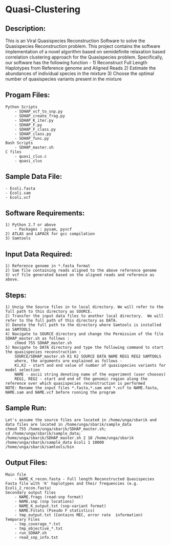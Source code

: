 # Quasi-Clustering
## Description: 
This is an Viral Quasispecies Reconstruction Software to solve the Quasispecies Reconstruction problem. This project contains the software implementation of a novel algorithm based on semidefinite relaxation based correlation clustering approach for the Quasispecies problem. Specifically, our software has the following function - 
    1) Reconstruct Full Length Haplotypes from Reference genome and Aligned Reads
    2) Estimate the abundances of individual species in the mixture 
    3) Choose the optimal number of quasispecies variants  present in the mixture

## Progam Files:
    Python Scripts 
        - SDHAP_vcf_to_snp.py
        - SDHAP_create_frag.py
        - SDHAP_K_iter.py
        - SDHAP_F.py
        - SDHAP_F_class.py
        - SDHAP_class.py
        - SDHAP_func.py
    Bash Scripts 
        - SDHAP_master.sh
    C files
        - quasi_clus.c
        - quasi_clus

## Sample Data File:
    - Ecoli.fasta
    - Ecoli.sam 
    - Ecoli.vcf 


## Software Requirements: 
    1) Python 2.7 or above 
    	- Packages : pysam, pyvcf
    2) ATLAS and LAPACK for gcc compilation
    3) Samtools


## Input Data Required: 
    1) Reference genome in *.fasta format
    2) Sam file containing reads aligned to the above reference genome
    3) vcf file generated based on the aligned reads and reference as above. 


## Steps: 
    1) Unzip the Source files in to local directory. We will refer to the full path to this directory as SOURCE. 
    2) Transfer the input data files to another local directory.  We will refer to the full path of this directory as DATA.  
    3) Denote the full path to the directory where Samtools is installed as SAMTOOLS
    4) Navigate to SOURCE directory and change the Permission of the file SDHAP_master.sh as follows : 
	    chmod 755 SDHAP_master.sh
    5) Navigate to DATA directory and type the following command to start the quasispecies reconstruction : 
    	SOURCE/SDHAP_master.sh K1 K2 SOURCE DATA NAME REG1 REG2 SAMTOOLS
	    where, the arguments are explained as follows -
	    K1,K2 - start and end value of number of quasispecies variants for model selection
	    NAME - ascii string denoting name of the experiment (user chooses)
	    REG1, REG2 - start and end of the genomic region along the reference over which quasispecies reconstruction is performed 
    NOTE: Rename the input files *.fasta,*.sam and *.vcf to NAME.fasta, NAME.sam and NAME.vcf before running the program
	

## Sample Run: 
    Let's assume the source files are located in /home/unga/sbarik and data files are located in /home/unga/sbarik/sample_data
    chmod 755 /home/unga/sbarik/SDHAP_master.sh; 
    cd /home/unga/sbarik/sample_data; 
    /home/unga/sbarik/SDHAP_master.sh 2 10 /home/unga/sbarik /home/unga/sbarik/sample_data Ecoli 1 10000 /home/unga/sbarik/samtools/bin
	

## Output Files: 
    Main file 
        - NAME_K_recon.fasta - Full length Reconstructed Quasispecies Fasta file with 'K' haplotypes and their frequencies (e.g. Ecoli_2_recon.fasta)
    Secondary output files
        - NAME.frags (read-snp format)
        - NAME.snp (snp locations)
        - NAME_K_output.txt (snp-variant format) 
        - NAME.Fstats (Pseudo F statistics)
        - tmp_output.txt (Contains MEC, error rate  information)
    Temporary Files 
        - tmp_coverage_*.txt 
        - tmp_objective_*.txt
        - run_SDHAP.sh
        - read_snp_info.txt


